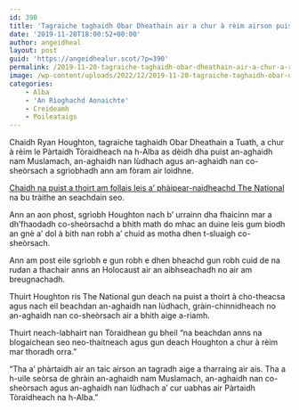 ```yaml
---
id: 390
title: 'Tagraiche taghaidh Obar Dheathain air a chur à rèim airson puist an-aghaidh nan Iudhach agus nan co-sheòrsach'
date: '2019-11-20T18:00:52+00:00'
author: angeidheal
layout: post
guid: 'https://angeidhealur.scot/?p=390'
permalink: /2019-11-20-tagraiche-taghaidh-obar-dheathain-air-a-chur-a-reim-airson-puist-an-aghaidh-nan-iudhach-agus-nan-co-sheorsach/
image: /wp-content/uploads/2022/12/2019-11-20-tagraiche-taghaidh-obar-dheathain-air-a-chur-a-reim.webp
categories:
    - Alba
    - 'An Rìoghachd Aonaichte'
    - Creideamh
    - Poileataigs
---
```


Chaidh Ryan Houghton, tagraiche taghaidh Obar Dheathain a Tuath, a chur à rèim le Pàrtaidh Tòraidheach na h-Alba as dèidh dha puist an-aghaidh nam Muslamach, an-aghaidh nan Iùdhach agus an-aghaidh nan co-sheòrsach a sgrìobhadh ann am fòram air loidhne.

[Chaidh na puist a thoirt am follais leis a’ phàipear-naidheachd The National](https://www.thenational.scot/news/18044656.aberdeen-tory-candidate-ryan-houghton-racist-tweets-uncovered/) na bu tràithe an seachdain seo.

Ann an aon phost, sgrìobh Houghton nach b’ urrainn dha fhaicinn mar a dh’fhaodadh co-sheòrsachd a bhith math do mhac an duine leis gum biodh an gnè a’ dol à bith nan robh a’ chuid as motha dhen t-sluaigh co-sheòrsach.

Ann am post eile sgrìobh e gun robh e dhen bheachd gun robh cuid de na rudan a thachair anns an Holocaust air an aibhseachadh no air am breugnachadh.

Thuirt Houghton ris The National gun deach na puist a thoirt à cho-theacsa agus nach eil beachdan an-aghaidh nan Iùdhach, gràin-chinnidheach no an-aghaidh nan co-sheòrsach air a bhith aige a-riamh.

Thuirt neach-labhairt nan Tòraidhean gu bheil “na beachdan anns na blogaichean seo neo-thaitneach agus gun deach Houghton a chur à rèim mar thoradh orra.”

“Tha a’ phàrtaidh air an taic airson an tagradh aige a tharraing air ais. Tha a h-uile seòrsa de ghràin an-aghaidh nam Muslamach, an-aghaidh nan co-sheòrsach agus an-aghaidh nan Iùdhach a’ cur uabhas air Pàrtaidh Tòraidheach na h-Alba.”